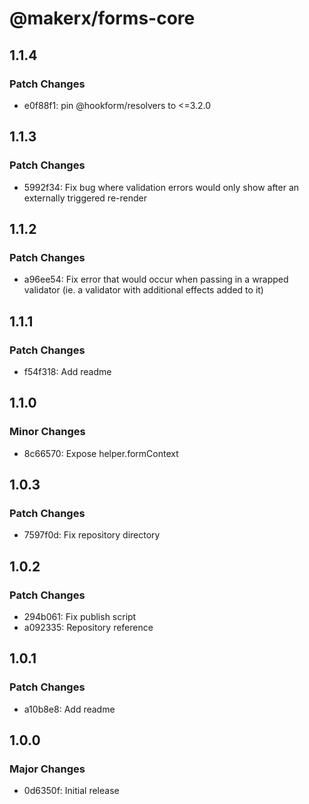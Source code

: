 # @makerx/forms-core

## 1.1.4

### Patch Changes

- e0f88f1: pin @hookform/resolvers to <=3.2.0

## 1.1.3

### Patch Changes

- 5992f34: Fix bug where validation errors would only show after an externally triggered re-render

## 1.1.2

### Patch Changes

- a96ee54: Fix error that would occur when passing in a wrapped validator (ie. a validator with additional effects added to it)

## 1.1.1

### Patch Changes

- f54f318: Add readme

## 1.1.0

### Minor Changes

- 8c66570: Expose helper.formContext

## 1.0.3

### Patch Changes

- 7597f0d: Fix repository directory

## 1.0.2

### Patch Changes

- 294b061: Fix publish script
- a092335: Repository reference

## 1.0.1

### Patch Changes

- a10b8e8: Add readme

## 1.0.0

### Major Changes

- 0d6350f: Initial release
